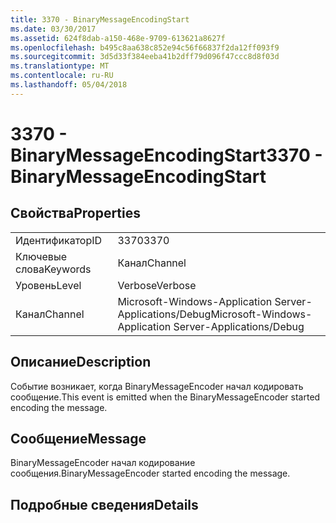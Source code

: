 ```yaml
---
title: 3370 - BinaryMessageEncodingStart
ms.date: 03/30/2017
ms.assetid: 624f8dab-a150-468e-9709-613621a8627f
ms.openlocfilehash: b495c8aa638c852e94c56f66837f2da12ff093f9
ms.sourcegitcommit: 3d5d33f384eeba41b2dff79d096f47ccc8d8f03d
ms.translationtype: MT
ms.contentlocale: ru-RU
ms.lasthandoff: 05/04/2018
---
```

# <a name="3370---binarymessageencodingstart"></a><span data-ttu-id="d0ffe-102">3370 - BinaryMessageEncodingStart</span><span class="sxs-lookup"><span data-stu-id="d0ffe-102">3370 - BinaryMessageEncodingStart</span></span>
## <a name="properties"></a><span data-ttu-id="d0ffe-103">Свойства</span><span class="sxs-lookup"><span data-stu-id="d0ffe-103">Properties</span></span>  
  
|||  
|-|-|  
|<span data-ttu-id="d0ffe-104">Идентификатор</span><span class="sxs-lookup"><span data-stu-id="d0ffe-104">ID</span></span>|<span data-ttu-id="d0ffe-105">3370</span><span class="sxs-lookup"><span data-stu-id="d0ffe-105">3370</span></span>|  
|<span data-ttu-id="d0ffe-106">Ключевые слова</span><span class="sxs-lookup"><span data-stu-id="d0ffe-106">Keywords</span></span>|<span data-ttu-id="d0ffe-107">Канал</span><span class="sxs-lookup"><span data-stu-id="d0ffe-107">Channel</span></span>|  
|<span data-ttu-id="d0ffe-108">Уровень</span><span class="sxs-lookup"><span data-stu-id="d0ffe-108">Level</span></span>|<span data-ttu-id="d0ffe-109">Verbose</span><span class="sxs-lookup"><span data-stu-id="d0ffe-109">Verbose</span></span>|  
|<span data-ttu-id="d0ffe-110">Канал</span><span class="sxs-lookup"><span data-stu-id="d0ffe-110">Channel</span></span>|<span data-ttu-id="d0ffe-111">Microsoft-Windows-Application Server-Applications/Debug</span><span class="sxs-lookup"><span data-stu-id="d0ffe-111">Microsoft-Windows-Application Server-Applications/Debug</span></span>|  
  
## <a name="description"></a><span data-ttu-id="d0ffe-112">Описание</span><span class="sxs-lookup"><span data-stu-id="d0ffe-112">Description</span></span>  
 <span data-ttu-id="d0ffe-113">Событие возникает, когда BinaryMessageEncoder начал кодировать сообщение.</span><span class="sxs-lookup"><span data-stu-id="d0ffe-113">This event is emitted when the BinaryMessageEncoder started encoding the message.</span></span>  
  
## <a name="message"></a><span data-ttu-id="d0ffe-114">Сообщение</span><span class="sxs-lookup"><span data-stu-id="d0ffe-114">Message</span></span>  
 <span data-ttu-id="d0ffe-115">BinaryMessageEncoder начал кодирование сообщения.</span><span class="sxs-lookup"><span data-stu-id="d0ffe-115">BinaryMessageEncoder started encoding the message.</span></span>  
  
## <a name="details"></a><span data-ttu-id="d0ffe-116">Подробные сведения</span><span class="sxs-lookup"><span data-stu-id="d0ffe-116">Details</span></span>
